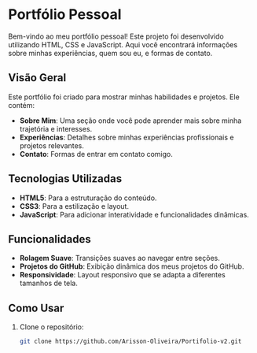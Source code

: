 # Portfólio Pessoal

Bem-vindo ao meu portfólio pessoal! Este projeto foi desenvolvido utilizando HTML, CSS e JavaScript. Aqui você encontrará informações sobre minhas experiências, quem sou eu, e formas de contato.

## Visão Geral

Este portfólio foi criado para mostrar minhas habilidades e projetos. Ele contém:

- **Sobre Mim**: Uma seção onde você pode aprender mais sobre minha trajetória e interesses.
- **Experiências**: Detalhes sobre minhas experiências profissionais e projetos relevantes.
- **Contato**: Formas de entrar em contato comigo.

## Tecnologias Utilizadas

- **HTML5**: Para a estruturação do conteúdo.
- **CSS3**: Para a estilização e layout.
- **JavaScript**: Para adicionar interatividade e funcionalidades dinâmicas.

## Funcionalidades

- **Rolagem Suave**: Transições suaves ao navegar entre seções.
- **Projetos do GitHub**: Exibição dinâmica dos meus projetos do GitHub.
- **Responsividade**: Layout responsivo que se adapta a diferentes tamanhos de tela.

## Como Usar

1. Clone o repositório:
   ```bash
   git clone https://github.com/Arisson-Oliveira/Portifolio-v2.git


